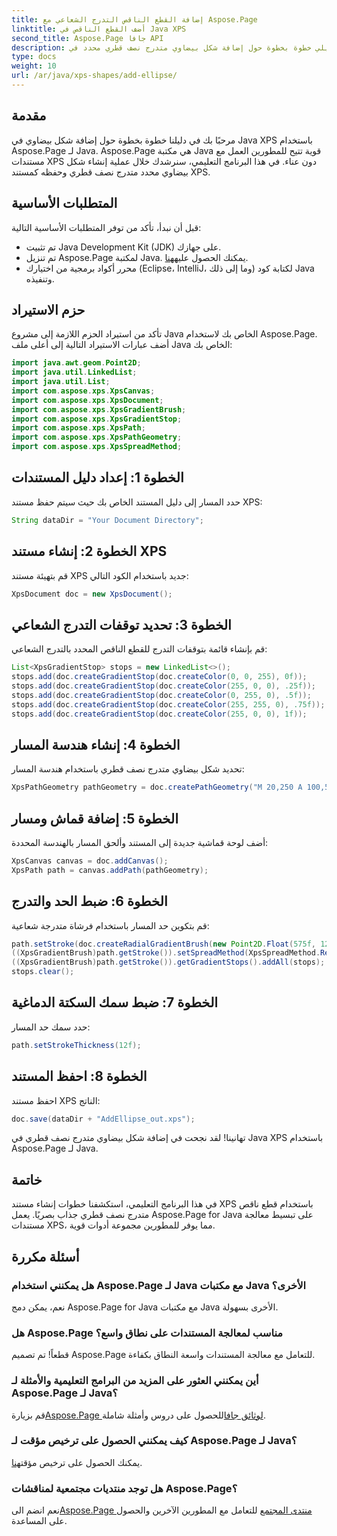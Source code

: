 ```yaml
---
title: إضافة القطع الناقص التدرج الشعاعي مع Aspose.Page
linktitle: أضف القطع الناقص في Java XPS
second_title: Aspose.Page جافا API
description: استكشف الدليل التفصيلي خطوة بخطوة حول إضافة شكل بيضاوي متدرج نصف قطري محدد في Java XPS باستخدام Aspose.Page لـ Java. تعزيز إنشاء المستندات الخاصة بك دون عناء.
type: docs
weight: 10
url: /ar/java/xps-shapes/add-ellipse/
---
```

## مقدمة
مرحبًا بك في دليلنا خطوة بخطوة حول إضافة شكل بيضاوي في Java XPS باستخدام Aspose.Page لـ Java. Aspose.Page هي مكتبة Java قوية تتيح للمطورين العمل مع مستندات XPS دون عناء. في هذا البرنامج التعليمي، سنرشدك خلال عملية إنشاء شكل بيضاوي محدد متدرج نصف قطري وحفظه كمستند XPS.
## المتطلبات الأساسية
قبل أن نبدأ، تأكد من توفر المتطلبات الأساسية التالية:
- تم تثبيت Java Development Kit (JDK) على جهازك.
-  تم تنزيل Aspose.Page لمكتبة Java. يمكنك الحصول عليه[هنا](https://releases.aspose.com/page/java/).
- محرر أكواد برمجية من اختيارك (Eclipse، IntelliJ، وما إلى ذلك) لكتابة كود Java وتنفيذه.
## حزم الاستيراد
تأكد من استيراد الحزم اللازمة إلى مشروع Java الخاص بك لاستخدام Aspose.Page. أضف عبارات الاستيراد التالية إلى أعلى ملف Java الخاص بك:
```java
import java.awt.geom.Point2D;
import java.util.LinkedList;
import java.util.List;
import com.aspose.xps.XpsCanvas;
import com.aspose.xps.XpsDocument;
import com.aspose.xps.XpsGradientBrush;
import com.aspose.xps.XpsGradientStop;
import com.aspose.xps.XpsPath;
import com.aspose.xps.XpsPathGeometry;
import com.aspose.xps.XpsSpreadMethod;
```
## الخطوة 1: إعداد دليل المستندات
حدد المسار إلى دليل المستند الخاص بك حيث سيتم حفظ مستند XPS:
```java
String dataDir = "Your Document Directory";
```
## الخطوة 2: إنشاء مستند XPS
قم بتهيئة مستند XPS جديد باستخدام الكود التالي:
```java
XpsDocument doc = new XpsDocument();
```
## الخطوة 3: تحديد توقفات التدرج الشعاعي
قم بإنشاء قائمة بتوقفات التدرج للقطع الناقص المحدد بالتدرج الشعاعي:
```java
List<XpsGradientStop> stops = new LinkedList<>();
stops.add(doc.createGradientStop(doc.createColor(0, 0, 255), 0f));
stops.add(doc.createGradientStop(doc.createColor(255, 0, 0), .25f));
stops.add(doc.createGradientStop(doc.createColor(0, 255, 0), .5f));
stops.add(doc.createGradientStop(doc.createColor(255, 255, 0), .75f));
stops.add(doc.createGradientStop(doc.createColor(255, 0, 0), 1f));
```
## الخطوة 4: إنشاء هندسة المسار
تحديد شكل بيضاوي متدرج نصف قطري باستخدام هندسة المسار:
```java
XpsPathGeometry pathGeometry = doc.createPathGeometry("M 20,250 A 100,50 0 1 1 220,250 100,50 0 1 1 20,250");
```
## الخطوة 5: إضافة قماش ومسار
أضف لوحة قماشية جديدة إلى المستند وألحق المسار بالهندسة المحددة:
```java
XpsCanvas canvas = doc.addCanvas();
XpsPath path = canvas.addPath(pathGeometry);
```
## الخطوة 6: ضبط الحد والتدرج
قم بتكوين حد المسار باستخدام فرشاة متدرجة شعاعية:
```java
path.setStroke(doc.createRadialGradientBrush(new Point2D.Float(575f, 125f), new Point2D.Float(575f, 100f), 75f, 50f));
((XpsGradientBrush)path.getStroke()).setSpreadMethod(XpsSpreadMethod.Reflect);
((XpsGradientBrush)path.getStroke()).getGradientStops().addAll(stops);
stops.clear();
```
## الخطوة 7: ضبط سمك السكتة الدماغية
حدد سمك حد المسار:
```java
path.setStrokeThickness(12f);
```
## الخطوة 8: احفظ المستند
احفظ مستند XPS الناتج:
```java
doc.save(dataDir + "AddEllipse_out.xps");
```
تهانينا! لقد نجحت في إضافة شكل بيضاوي متدرج نصف قطري في Java XPS باستخدام Aspose.Page لـ Java.
## خاتمة
في هذا البرنامج التعليمي، استكشفنا خطوات إنشاء مستند XPS باستخدام قطع ناقص متدرج نصف قطري جذاب بصريًا. يعمل Aspose.Page for Java على تبسيط معالجة مستندات XPS، مما يوفر للمطورين مجموعة أدوات قوية.
## أسئلة مكررة
### هل يمكنني استخدام Aspose.Page لـ Java مع مكتبات Java الأخرى؟
نعم، يمكن دمج Aspose.Page for Java مع مكتبات Java الأخرى بسهولة.
### هل Aspose.Page مناسب لمعالجة المستندات على نطاق واسع؟
قطعاً! تم تصميم Aspose.Page للتعامل مع معالجة المستندات واسعة النطاق بكفاءة.
### أين يمكنني العثور على المزيد من البرامج التعليمية والأمثلة لـ Aspose.Page لـ Java؟
 قم بزيارة[Aspose.Page لوثائق جافا](https://reference.aspose.com/page/java/)للحصول على دروس وأمثلة شاملة.
### كيف يمكنني الحصول على ترخيص مؤقت لـ Aspose.Page لـ Java؟
 يمكنك الحصول على ترخيص مؤقت[هنا](https://purchase.aspose.com/temporary-license/).
### هل توجد منتديات مجتمعية لمناقشات Aspose.Page؟
 نعم انضم الى[Aspose.Page منتدى المجتمع](https://forum.aspose.com/c/page/39) للتعامل مع المطورين الآخرين والحصول على المساعدة.